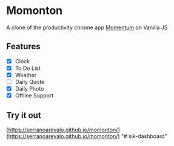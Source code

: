 # Momonton

A clone of the productivity chrome app [Momentum](https://chrome.google.com/webstore/detail/momentum/laookkfknpbbblfpciffpaejjkokdgca) on Vanilla JS

## Features

- [x] Clock
- [x] To Do List
- [x] Weather
- [ ] Daily Quote
- [x] Daily Photo
- [x] Offline Support

## Try it out

[https://serranoarevalo.github.io/momonton/](https://serranoarevalo.github.io/momonton/)
"# sik-dashboard" 
